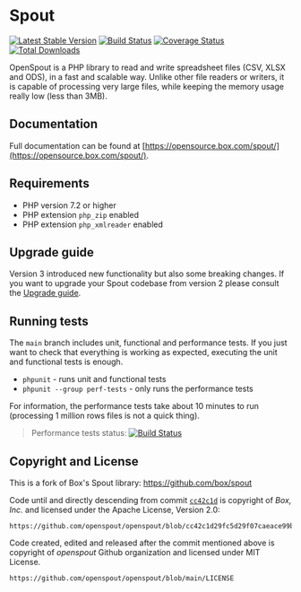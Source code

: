 # Spout

[![Latest Stable Version](https://poser.pugx.org/openspout/openspout/v/stable)](https://packagist.org/packages/openspout/openspout)
[![Build Status](https://github.com/openspout/openspout/workflows/ci/badge.svg?branch=main)](https://github.com/openspout/openspout/actions)
[![Coverage Status](https://coveralls.io/repos/github/openspout/openspout/badge.svg?branch=main)](https://coveralls.io/github/openspout/openspout?branch=main)
[![Total Downloads](https://poser.pugx.org/openspout/openspout/downloads)](https://packagist.org/packages/openspout/openspout)

OpenSpout is a PHP library to read and write spreadsheet files (CSV, XLSX and ODS), in a fast and scalable way.
Unlike other file readers or writers, it is capable of processing very large files, while keeping the memory usage really low (less than 3MB).

## Documentation

Full documentation can be found at [https://opensource.box.com/spout/](https://opensource.box.com/spout/).

## Requirements

* PHP version 7.2 or higher
* PHP extension `php_zip` enabled
* PHP extension `php_xmlreader` enabled

## Upgrade guide

Version 3 introduced new functionality but also some breaking changes. If you want to upgrade your Spout codebase from version 2 please consult the [Upgrade guide](UPGRADE-3.0.md). 

## Running tests

The `main` branch includes unit, functional and performance tests.
If you just want to check that everything is working as expected, executing the unit and functional tests is enough.

* `phpunit` - runs unit and functional tests
* `phpunit --group perf-tests` - only runs the performance tests

For information, the performance tests take about 10 minutes to run (processing 1 million rows files is not a quick thing).

> Performance tests status: [![Build Status](https://travis-ci.org/box/spout.svg?branch=perf-tests)](https://travis-ci.org/box/spout)

## Copyright and License

This is a fork of Box's Spout library: https://github.com/box/spout

Code until and directly descending from commit [`cc42c1d`](https://github.com/openspout/openspout/commit/cc42c1d29fc5d29f07caeace99bd29dbb6d7c2f8)
is copyright of _Box, Inc._ and licensed under the Apache License, Version 2.0:

    https://github.com/openspout/openspout/blob/cc42c1d29fc5d29f07caeace99bd29dbb6d7c2f8/LICENSE

Code created, edited and released after the commit mentioned above
is copyright of _openspout_ Github organization and licensed under MIT License.

    https://github.com/openspout/openspout/blob/main/LICENSE
